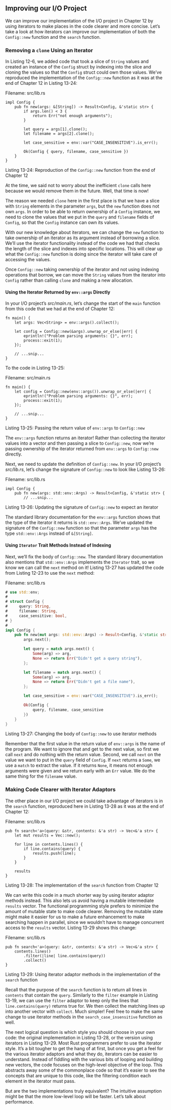 ## Improving our I/O Project

We can improve our implementation of the I/O project in Chapter 12 by using
iterators to make places in the code clearer and more concise. Let’s take a
look at how iterators can improve our implementation of both the `Config::new`
function and the `search` function.

### Removing a `clone` Using an Iterator

In Listing 12-6, we added code that took a slice of `String` values and created
an instance of the `Config` struct by indexing into the slice and cloning the
values so that the `Config` struct could own those values. We’ve reproduced the
implementation of the `Config::new` function as it was at the end of Chapter 12
in Listing 13-24:

<span class="filename">Filename: src/lib.rs</span>

```rust,ignore
impl Config {
    pub fn new(args: &[String]) -> Result<Config, &'static str> {
        if args.len() < 3 {
            return Err("not enough arguments");
        }

        let query = args[1].clone();
        let filename = args[2].clone();

        let case_sensitive = env::var("CASE_INSENSITIVE").is_err();

        Ok(Config { query, filename, case_sensitive })
    }
}
```

<span class="caption">Listing 13-24: Reproduction of the `Config::new` function
from the end of Chapter 12</span>

At the time, we said not to worry about the inefficient `clone` calls here
because we would remove them in the future. Well, that time is now!

The reason we needed `clone` here in the first place is that we have a slice
with `String` elements in the parameter `args`, but the `new` function does not
own `args`. In order to be able to return ownership of a `Config` instance, we
need to clone the values that we put in the `query` and `filename` fields of
`Config`, so that the `Config` instance can own its values.

With our new knowledge about iterators, we can change the `new` function to
take ownership of an iterator as its argument instead of borrowing a slice.
We’ll use the iterator functionality instead of the code we had that checks the
length of the slice and indexes into specific locations. This will clear up
what the `Config::new` function is doing since the iterator will take care of
accessing the values.

Once `Config::new` taking ownership of the iterator and not using indexing
operations that borrow, we can move the `String` values from the iterator into
`Config` rather than calling `clone` and making a new allocation.

#### Using the Iterator Returned by `env::args` Directly

In your I/O project’s *src/main.rs*, let’s change the start of the `main`
function from this code that we had at the end of Chapter 12:

```rust,ignore
fn main() {
    let args: Vec<String> = env::args().collect();

    let config = Config::new(&args).unwrap_or_else(|err| {
        eprintln!("Problem parsing arguments: {}", err);
        process::exit(1);
    });

    // ...snip...
}
```

To the code in Listing 13-25:

<span class="filename">Filename: src/main.rs</span>

```rust,ignore
fn main() {
    let config = Config::new(env::args()).unwrap_or_else(|err| {
        eprintln!("Problem parsing arguments: {}", err);
        process::exit(1);
    });

    // ...snip...
}
```

<span class="caption">Listing 13-25: Passing the return value of `env::args` to
`Config::new`</span>

The `env::args` function returns an iterator! Rather than collecting the
iterator values into a vector and then passing a slice to `Config::new`, now
we’re passing ownership of the iterator returned from `env::args` to
`Config::new` directly.

Next, we need to update the definition of `Config::new`. In your I/O project’s
*src/lib.rs*, let’s change the signature of `Config::new` to look like Listing
13-26:

<span class="filename">Filename: src/lib.rs</span>

```rust,ignore
impl Config {
    pub fn new(args: std::env::Args) -> Result<Config, &'static str> {
        // ...snip...
```

<span class="caption">Listing 13-26: Updating the signature of `Config::new` to
expect an iterator</span>

The standard library documentation for the `env::args` function shows that the
type of the iterator it returns is `std::env::Args`. We’ve updated the
signature of the `Config::new` function so that the parameter `args` has the
type `std::env::Args` instead of `&[String]`.

#### Using `Iterator` Trait Methods Instead of Indexing

Next, we’ll fix the body of `Config::new`. The standard library documentation
also mentions that `std::env::Args` implements the `Iterator` trait, so we know
we can call the `next` method on it! Listing 13-27 has updated the code
from Listing 12-23 to use the `next` method:

<span class="filename">Filename: src/lib.rs</span>

```rust
# use std::env;
#
# struct Config {
#     query: String,
#     filename: String,
#     case_sensitive: bool,
# }
#
impl Config {
    pub fn new(mut args: std::env::Args) -> Result<Config, &'static str> {
    	args.next();

        let query = match args.next() {
            Some(arg) => arg,
            None => return Err("Didn't get a query string"),
        };

        let filename = match args.next() {
            Some(arg) => arg,
            None => return Err("Didn't get a file name"),
        };

        let case_sensitive = env::var("CASE_INSENSITIVE").is_err();

        Ok(Config {
            query, filename, case_sensitive
        })
    }
}
```

<span class="caption">Listing 13-27: Changing the body of `Config::new` to use
iterator methods</span>

Remember that the first value in the return value of `env::args` is the name of
the program. We want to ignore that and get to the next value, so first we call
`next` and do nothing with the return value. Second, we call `next` on the
value we want to put in the `query` field of `Config`. If `next` returns a
`Some`, we use a `match` to extract the value. If it returns `None`, it means
not enough arguments were given and we return early with an `Err` value. We do
the same thing for the `filename` value.

### Making Code Clearer with Iterator Adaptors

The other place in our I/O project we could take advantage of iterators is in
the `search` function, reproduced here in Listing 13-28 as it was at the end of
Chapter 12:

<span class="filename">Filename: src/lib.rs</span>

```rust,ignore
pub fn search<'a>(query: &str, contents: &'a str) -> Vec<&'a str> {
    let mut results = Vec::new();

    for line in contents.lines() {
        if line.contains(query) {
            results.push(line);
        }
    }

    results
}
```

<span class="caption">Listing 13-28: The implementation of the `search`
function from Chapter 12</span>

We can write this code in a much shorter way by using iterator adaptor methods
instead. This also lets us avoid having a mutable intermediate `results`
vector. The functional programming style prefers to minimize the amount of
mutable state to make code clearer. Removing the mutable state might make it
easier for us to make a future enhancement to make searching happen in
parallel, since we wouldn’t have to manage concurrent access to the `results`
vector. Listing 13-29 shows this change:

<span class="filename">Filename: src/lib.rs</span>

```rust,ignore
pub fn search<'a>(query: &str, contents: &'a str) -> Vec<&'a str> {
    contents.lines()
        .filter(|line| line.contains(query))
        .collect()
}
```

<span class="caption">Listing 13-29: Using iterator adaptor methods in the
implementation of the `search` function</span>

Recall that the purpose of the `search` function is to return all lines in
`contents` that contain the `query`. Similarly to the `filter` example in
Listing 13-19, we can use the `filter` adaptor to keep only the lines that
`line.contains(query)` returns true for. We then collect the matching lines up
into another vector with `collect`. Much simpler! Feel free to make the same
change to use iterator methods in the `search_case_insensitive` function as
well.

The next logical question is which style you should choose in your own code:
the original implementation in Listing 13-28, or the version using iterators in
Listing 13-29. Most Rust programmers prefer to use the iterator style. It’s a
bit tougher to get the hang of at first, but once you get a feel for the
various iterator adaptors and what they do, iterators can be easier to
understand. Instead of fiddling with the various bits of looping and building
new vectors, the code focuses on the high-level objective of the loop. This
abstracts away some of the commonplace code so that it’s easier to see the
concepts that are unique to this code, like the filtering condition each
element in the iterator must pass.

But are the two implementations truly equivalent? The intuitive assumption
might be that the more low-level loop will be faster. Let’s talk about
performance.
